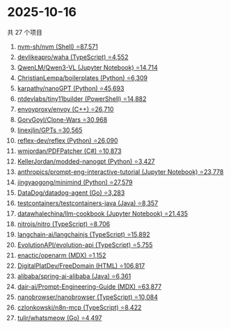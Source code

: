 # 2025-10-16

共 27 个项目

<!-- BEGIN GITHUB -->
<!-- 最后更新时间 2025-10-16 19:07:58 +0800 -->
1. [nvm-sh/nvm (Shell) ⭐87,571](https://github.com/nvm-sh/nvm)
1. [devlikeapro/waha (TypeScript) ⭐4,552](https://github.com/devlikeapro/waha)
1. [QwenLM/Qwen3-VL (Jupyter Notebook) ⭐14,714](https://github.com/QwenLM/Qwen3-VL)
1. [ChristianLempa/boilerplates (Python) ⭐6,309](https://github.com/ChristianLempa/boilerplates)
1. [karpathy/nanoGPT (Python) ⭐45,693](https://github.com/karpathy/nanoGPT)
1. [ntdevlabs/tiny11builder (PowerShell) ⭐14,882](https://github.com/ntdevlabs/tiny11builder)
1. [envoyproxy/envoy (C++) ⭐26,710](https://github.com/envoyproxy/envoy)
1. [GorvGoyl/Clone-Wars ⭐30,968](https://github.com/GorvGoyl/Clone-Wars)
1. [linexjlin/GPTs ⭐30,565](https://github.com/linexjlin/GPTs)
1. [reflex-dev/reflex (Python) ⭐26,090](https://github.com/reflex-dev/reflex)
1. [wmjordan/PDFPatcher (C#) ⭐10,873](https://github.com/wmjordan/PDFPatcher)
1. [KellerJordan/modded-nanogpt (Python) ⭐3,427](https://github.com/KellerJordan/modded-nanogpt)
1. [anthropics/prompt-eng-interactive-tutorial (Jupyter Notebook) ⭐23,778](https://github.com/anthropics/prompt-eng-interactive-tutorial)
1. [jingyaogong/minimind (Python) ⭐27,579](https://github.com/jingyaogong/minimind)
1. [DataDog/datadog-agent (Go) ⭐3,283](https://github.com/DataDog/datadog-agent)
1. [testcontainers/testcontainers-java (Java) ⭐8,357](https://github.com/testcontainers/testcontainers-java)
1. [datawhalechina/llm-cookbook (Jupyter Notebook) ⭐21,435](https://github.com/datawhalechina/llm-cookbook)
1. [nitrojs/nitro (TypeScript) ⭐8,706](https://github.com/nitrojs/nitro)
1. [langchain-ai/langchainjs (TypeScript) ⭐15,892](https://github.com/langchain-ai/langchainjs)
1. [EvolutionAPI/evolution-api (TypeScript) ⭐5,755](https://github.com/EvolutionAPI/evolution-api)
1. [enactic/openarm (MDX) ⭐1,152](https://github.com/enactic/openarm)
1. [DigitalPlatDev/FreeDomain (HTML) ⭐106,817](https://github.com/DigitalPlatDev/FreeDomain)
1. [alibaba/spring-ai-alibaba (Java) ⭐6,361](https://github.com/alibaba/spring-ai-alibaba)
1. [dair-ai/Prompt-Engineering-Guide (MDX) ⭐63,877](https://github.com/dair-ai/Prompt-Engineering-Guide)
1. [nanobrowser/nanobrowser (TypeScript) ⭐10,084](https://github.com/nanobrowser/nanobrowser)
1. [czlonkowski/n8n-mcp (TypeScript) ⭐8,422](https://github.com/czlonkowski/n8n-mcp)
1. [tulir/whatsmeow (Go) ⭐4,497](https://github.com/tulir/whatsmeow)
<!-- END GITHUB -->